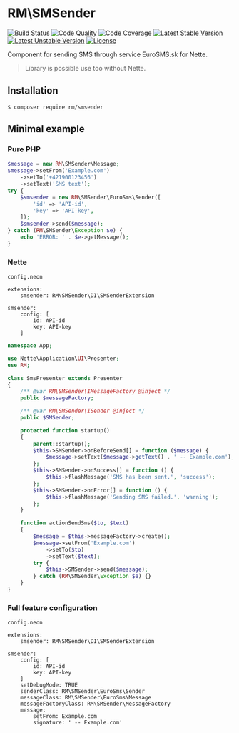 RM\SMSender
==========

[![Build Status](https://travis-ci.org/romanmatyus/SMSender.svg?branch=master)](https://travis-ci.org/romanmatyus/SMSender)
[![Code Quality](https://scrutinizer-ci.com/g/romanmatyus/SMSender/badges/quality-score.png?b=master)](https://scrutinizer-ci.com/g/romanmatyus/SMSender/)
[![Code Coverage](https://scrutinizer-ci.com/g/romanmatyus/SMSender/badges/coverage.png?b=master)](https://scrutinizer-ci.com/g/romanmatyus/SMSender/)
[![Latest Stable Version](https://img.shields.io/github/release/romanmatyus/SMSender.svg)](https://packagist.org/packages/rm/smsender)
[![Latest Unstable Version](https://poser.pugx.org/rm/smsender/v/unstable)](https://packagist.org/packages/rm/smsender)
[![License](https://poser.pugx.org/rm/smsender/license)](https://packagist.org/packages/rm/smsender)

Component for sending SMS through service EuroSMS.sk for Nette.

> Library is possible use too without Nette.


Installation
-----------

```
$ composer require rm/smsender
```

Minimal example
---------------

### Pure PHP


```php
$message = new RM\SMSender\Message;
$message->setFrom('Example.com')
	->setTo('+421900123456')
	->setText('SMS text');
try {
	$smsender = new RM\SMSender\EuroSms\Sender([
		'id' => 'API-id',
		'key' => 'API-key',
	]);
	$smsender->send($message);
} catch (RM\SMSender\Exception $e) {
	echo 'ERROR: ' . $e->getMessage();
}
```

### Nette

`config.neon`

```neon
extensions:
	smsender: RM\SMSender\DI\SMSenderExtension

smsender:
	config:	[
		id: API-id
		key: API-key
	]
```

```php
namespace App;

use Nette\Application\UI\Presenter;
use RM;

class SmsPresenter extends Presenter
{
	/** @var RM\SMSender\IMessageFactory @inject */
	public $messageFactory;

	/** @var RM\SMSender\ISender @inject */
	public $SMSender;

	protected function startup()
	{
		parent::startup();
		$this->SMSender->onBeforeSend[] = function ($message) {
			$message->setText($message->getText() . ' -- Example.com');
		};
		$this->SMSender->onSuccess[] = function () {
			$this->flashMessage('SMS has been sent.', 'success');
		};
		$this->SMSender->onError[] = function () {
			$this->flashMessage('Sending SMS failed.', 'warning');
		};
	}

	function actionSendSms($to, $text)
	{
		$message = $this->messageFactory->create();
		$message->setFrom('Example.com')
			->setTo($to)
			->setText($text);
		try {
			$this->SMSender->send($message);
		} catch (RM\SMSender\Exception $e) {}
	}
}
```

### Full feature configuration

`config.neon`

```neon
extensions:
	smsender: RM\SMSender\DI\SMSenderExtension

smsender:
	config:	[
		id: API-id
		key: API-key
	]
	setDebugMode: TRUE
	senderClass: RM\SMSender\EuroSms\Sender
	messageClass: RM\SMSender\EuroSms\Message
	messageFactoryClass: RM\SMSender\MessageFactory
	message:
		setFrom: Example.com
		signature: ' -- Example.com'
```
